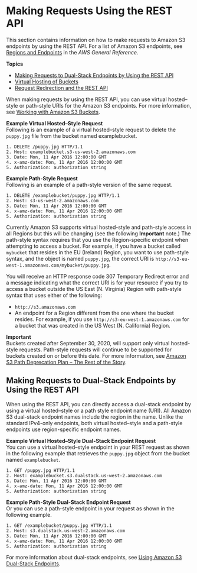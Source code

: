 # Making Requests Using the REST API<a name="RESTAPI"></a>

This section contains information on how to make requests to Amazon S3 endpoints by using the REST API\. For a list of Amazon S3 endpoints, see [Regions and Endpoints](https://docs.aws.amazon.com/general/latest/gr/rande.html#s3_region) in the *AWS General Reference*\.

**Topics**
+ [Making Requests to Dual\-Stack Endpoints by Using the REST API](#rest-api-dual-stack)
+ [Virtual Hosting of Buckets](VirtualHosting.md)
+ [Request Redirection and the REST API](RESTRedirect.md)

 When making requests by using the REST API, you can use virtual hosted–style or path\-style URIs for the Amazon S3 endpoints\. For more information, see [Working with Amazon S3 Buckets](UsingBucket.md)\.

**Example Virtual Hosted–Style Request**  
Following is an example of a virtual hosted–style request to delete the `puppy.jpg` file from the bucket named examplebucket\.  

```
1. DELETE /puppy.jpg HTTP/1.1
2. Host: examplebucket.s3-us-west-2.amazonaws.com
3. Date: Mon, 11 Apr 2016 12:00:00 GMT
4. x-amz-date: Mon, 11 Apr 2016 12:00:00 GMT
5. Authorization: authorization string
```

**Example Path\-Style Request**  
Following is an example of a path\-style version of the same request\.  

```
1. DELETE /examplebucket/puppy.jpg HTTP/1.1
2. Host: s3-us-west-2.amazonaws.com
3. Date: Mon, 11 Apr 2016 12:00:00 GMT
4. x-amz-date: Mon, 11 Apr 2016 12:00:00 GMT
5. Authorization: authorization string
```

 Currently Amazon S3 supports virtual hosted\-style and path\-style access in all Regions but this will be changing \(see the following **Important** note\.\) The path\-style syntax requires that you use the Region\-specific endpoint when attempting to access a bucket\. For example, if you have a bucket called `mybucket` that resides in the EU \(Ireland\) Region, you want to use path\-style syntax, and the object is named `puppy.jpg`, the correct URI is `http://s3-eu-west-1.amazonaws.com/mybucket/puppy.jpg`\. 

You will receive an HTTP response code 307 Temporary Redirect error and a message indicating what the correct URI is for your resource if you try to access a bucket outside the US East \(N\. Virginia\) Region with path\-style syntax that uses either of the following: 
+  `http://s3.amazonaws.com` 
+  An endpoint for a Region different from the one where the bucket resides\. For example, if you use `http://s3-eu-west-1.amazonaws.com` for a bucket that was created in the US West \(N\. California\) Region\.

**Important**  
Buckets created after September 30, 2020, will support only virtual hosted\-style requests\. Path\-style requests will continue to be supported for buckets created on or before this date\. For more information, see [ Amazon S3 Path Deprecation Plan – The Rest of the Story](https://aws.amazon.com/blogs/aws/amazon-s3-path-deprecation-plan-the-rest-of-the-story/)\.

## Making Requests to Dual\-Stack Endpoints by Using the REST API<a name="rest-api-dual-stack"></a>

When using the REST API, you can directly access a dual\-stack endpoint by using a virtual hosted–style or a path style endpoint name \(URI\)\. All Amazon S3 dual\-stack endpoint names include the region in the name\. Unlike the standard IPv4\-only endpoints, both virtual hosted–style and a path\-style endpoints use region\-specific endpoint names\. 

**Example Virtual Hosted–Style Dual\-Stack Endpoint Request**  
You can use a virtual hosted–style endpoint in your REST request as shown in the following example that retrieves the `puppy.jpg` object from the bucket named `examplebucket`\.  

```
1. GET /puppy.jpg HTTP/1.1
2. Host: examplebucket.s3.dualstack.us-west-2.amazonaws.com
3. Date: Mon, 11 Apr 2016 12:00:00 GMT
4. x-amz-date: Mon, 11 Apr 2016 12:00:00 GMT
5. Authorization: authorization string
```

**Example Path\-Style Dual\-Stack Endpoint Request**  
Or you can use a path\-style endpoint in your request as shown in the following example\.  

```
1. GET /examplebucket/puppy.jpg HTTP/1.1
2. Host: s3.dualstack.us-west-2.amazonaws.com
3. Date: Mon, 11 Apr 2016 12:00:00 GMT
4. x-amz-date: Mon, 11 Apr 2016 12:00:00 GMT
5. Authorization: authorization string
```

For more information about dual\-stack endpoints, see [Using Amazon S3 Dual\-Stack Endpoints](dual-stack-endpoints.md)\.
